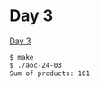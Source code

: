 # Day 3

[Day 3][]

```
$ make
$ ./aoc-24-03
Sum of products: 161
```

[Day 3]: <https://adventofcode.com/2024/day/3>
